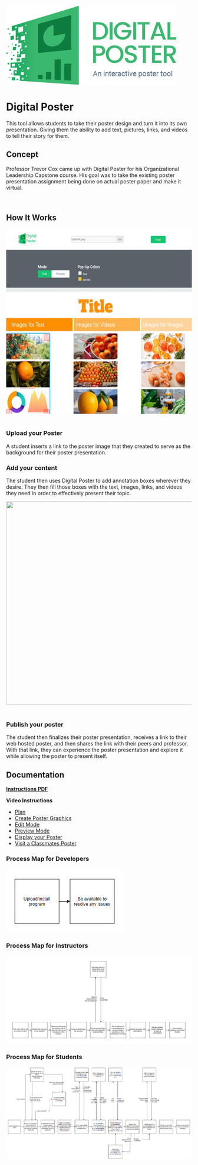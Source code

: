 
![Digital Poster Image](/Assets/ImagesForTools/DigitalPoster-Header.png)

# Digital Poster

This tool allows students to take their poster design and turn it into its own presentation. Giving them the ability to add text, pictures, links, and videos to tell their story for them.

## Concept

Professor Trevor Cox came up with Digital Poster for his Organizational Leadership Capstone course. His goal was to take the existing poster presentation assignment being done on actual poster paper and make it virtual.

<br>

## How It Works

<img style='margin-bottom:20px;' align="center" width="800" height="500" src="/Assets/ImagesForTools/Digitalposterscreenshot11.jpg">


### Upload your Poster
A student inserts a link to the poster image that they created to serve as the background for their poster presentation.


### Add your content
The student then uses Digital Poster to add annotation boxes wherever they desire. They then fill those boxes with the text, images, links, and videos they need in order to effectively present their topic.

<img style='margin-bottom:20px;' align="center" width="800" height="550" src="https://raw.githubusercontent.com/UCO-IDEA/ExperientialLearningCookbook/main/Assets/ImagesForTools/DigitalPoster-Screenshot-2.png">

### Publish your poster
The student then finalizes their poster presentation, receives a link to their web hosted poster, and then shares the link with their peers and professor. With that link, they can experience the poster presentation and explore it while allowing the poster to present itself.

## Documentation

**[Instructions PDF](https://cece.uco.edu/idea/PosterPresentation/instructions/Digital%20Poster%20Instructions.pdf)**

**Video Instructions**
* [Plan](https://www.youtube.com/watch?v=8RfNHcPlm98&feature=youtu.be&ab_channel=CeCEIDEA)
* [Create Poster Graphics](https://www.youtube.com/watch?v=k4n-gRexNM0&feature=youtu.be&ab_channel=CeCEIDEA)
* [Edit Mode](https://www.youtube.com/watch?v=q88ZAkxwXNU&feature=youtu.be&ab_channel=CeCEIDEA)[	](https://www.youtube.com/watch?v=q88ZAkxwXNU&feature=youtu.be&ab_channel=CeCEIDEA)
* [Preview Mode](https://www.youtube.com/watch?v=HcFy1pUPfAM&feature=youtu.be&ab_channel=CeCEIDEA)
* [Display your Poster](https://www.youtube.com/watch?v=Vd-aePfec1U)
* [Visit a Classmates Poster](https://www.youtube.com/watch?v=-SiugR2sEtQ&feature=youtu.be)

### Process Map for Developers

![Digital Poster Image Experience Map](/Assets/ImagesForTools/Developer.png)

### Process Map for Instructors

![Digital Poster Image Experience Map](/Assets/ImagesForTools/DigitalPoster-ExperienceMap-Instructor%20(2).jpg)

### Process Map for Students

![Digital Poster Image Experience Map](/Assets/ImagesForTools/DigitalPoster-ExperienceMap-Student%20(1).jpg)
